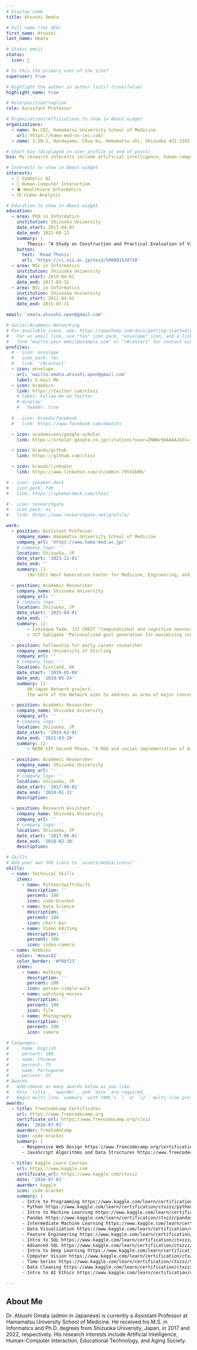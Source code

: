 ```yaml
---
# Display name
title: Atsushi Omata

# Full name (for SEO)
first_name: Atsushi
last_name: Omata

# Status emoji
status:
  icon: 🐰

# Is this the primary user of the site?
superuser: true

# Highlight the author in author lists? (true/false)
highlight_name: true

# Role/position/tagline
role: Assistant Professor

# Organizations/Affiliations to show in About widget
organizations:
  - name: Nx-CEC, Hamamatsu University School of Medicine
    url: https://hama-med-nx-cec.com/
  - name: 1-20-1, Handayama, Chuo-ku, Hamamatsu-shi, Shizuoka 431-3192, Japan

# Short bio (displayed in user profile at end of posts)
bio: My research interests include artificial intelligence, human-computer interaction, educational technology and aging society.

# Interests to show in About widget
interests:
  - 🧠 Symbolic AI
  - 👥 Human-Computer Interaction
  - 🫀 Healthcare Informatics
  - 📺 Video Analysis

# Education to show in About widget
education:
  - area: PhD in Informatics
    institution: Shizuoka University  
    date_start: 2017-04-01
    date_end: 2022-09-12
    summary: |
        Thesis: "A Study on Construction and Practical Evaluation of Video Coaching Environment to Support Acquisition of Care Interaction Skills"
    button:
      text: 'Read Thesis'
      url: 'https://ci.nii.ac.jp/naid/500001534710'
  - area: MSc in Informatics
    institution: Shizuoka University
    date_start: 2015-04-01
    date_end: 2017-03-31
  - area: BSc in Informatics
    institution: Shizuoka University
    date_start: 2011-04-01
    date_end: 2015-03-31

email: 'omata.atsushi.open@gmail.com'

# Social/Academic Networking
# For available icons, see: https://wowchemy.com/docs/getting-started/page-builder/#icons
#   For an email link, use "fas" icon pack, "envelope" icon, and a link in the
#   form "mailto:your-email@example.com" or "/#contact" for contact widget.
profiles:
  # - icon: envelope
  #   icon_pack: fas
  #   link: '/#contact'
  - icon: envelope
    url: 'mailto:omata.atsushi.open@gmail.com'
    label: E-mail Me
  - icon: brands/x
    link: https://twitter.com/ctxzz
    # label: Follow me on Twitter
    # display:
    #   header: true
      
  # - icon: brands/facebook
  #   link: https://www.facebook.com/omatats

  - icon: academicons/google-scholar
    link: https://scholar.google.co.jp/citations?user=ZNBWz98AAAAJ&hl=ja

  - icon: brands/github
    link: https://github.com/ctxzz

  - icon: brands/linkedin
    link: https://www.linkedin.com/in/admin-79541b80/

# - icon: speaker-deck
#   icon_pack: fab
#   link: https://speakerdeck.com/ctxzz

# - icon: researchgate
#   icon_pack: ai
#   link: https://www.researchgate.net/profile/

work:
  - position: Assistant Professor
    company_name: Hamamatsu University School of Medicine
    company_url: 'https://www.hama-med.ac.jp/'
    # company_logo: ''
    location: Shizuoka, JP
    date_start: '2023-11-01'
    date_end: ''
    summary: |2-
        (Nx-CEC) Next Generation Center for Medicine, Engineering, and Informatics

  - position: Academic Researcher
    company_name: Shizuoka University
    company_url: ''
    # company_logo: ''
    location: Shizuoka, JP
    date_start: '2021-04-01'
    date_end: ''
    summary: |2-
        - Ishikawa Team, JST CREST "Computational and cognitive neuroscientific approaches for understanding the tender care" Project(~2023/03)
        - JST Sakigake "Personalized goal generation for maximizing individual Well-being" Project

  - position: Fellowship for early career researcher
    company_name: University of Stirling
    company_url: ''
    # company_logo: ''
    location: Scotland, UK
    date_start: '2019-05-09'
    date_end: '2019-05-24'
    summary: |2-
        UK-Japan Network project.
        The work of the Network aims to address an area of major concern for both countries – that of increasing population of people living with dementia. Environmental design has been shown to be an effective means of improving people’s experiences of living with the condition, but there is a need for better evidence which takes account of cross-national and cross-cultural differences and similarities, and a need for the experience in each country to provide lesson for the other. The Network seeks to work internationally to generate an agenda for further research into these areas.

  - position: Academic Researcher
    company_name: Shizuoka University
    company_url: ''
    # company_logo: ''
    location: Shizuoka, JP
    date_start: '2019-02-01'
    date_end: '2021-03-29'
    summary: |2-
        - NEDO SIP Second Phase, "A R&D and social implementation of AI for self-reliance support by multimodal human-interaction technology with the emphasis on dementia people and their family's view" Project

  - position: Academic Researcher
    company_name: Shizuoka University
    company_url: ''
    # company_logo: ''
    location: Shizuoka, JP
    date_start: '2017-06-01'
    date_end: '2019-01-31'
    description: 

  - position: Research Assistant
    company_name: Shizuoka University
    company_url: ''
    # company_logo: ''
    location: Shizuoka, JP
    date_start: '2017-06-01'
    date_end: '2018-02-28'
    description: 

# Skills
# Add your own SVG icons to `assets/media/icons/`
skills:
  - name: Technical Skills
    items:
      - name: Python/Swift/Go/JS
        description: ''
        percent: 100
        icon: code-bracket
      - name: Data Science
        description: ''
        percent: 100
        icon: chart-bar
      - name: Video Editing
        description: ''
        percent: 100
        icon: video-camera
  - name: Hobbies
    color: '#eeac02'
    color_border: '#f0bf23'
    items:
      - name: Walking
        description: ''
        percent: 100
        icon: person-simple-walk
      - name: watching movies
        description: ''
        percent: 100
        icon: film
      - name: Photography
        description: ''
        percent: 100
        icon: camera

# languages:
#   - name: English
#     percent: 100
#   - name: Chinese
#     percent: 75
#   - name: Portuguese
#     percent: 25
# Awards.
#   Add/remove as many awards below as you like.
#   Only `title`, `awarder`, and `date` are required.
#   Begin multi-line `summary` with YAML's `|` or `|2-` multi-line prefix and indent 2 spaces below.
awards:
  - title: freeCodeCamp Certificates
    url: https://www.freecodecamp.org
    certificate_url: https://www.freecodecamp.org/ctxzz
    date: '2016-07-01'
    awarder: freeCodeCamp
    icon: code-bracket
    summary: |
      - Responsive Web Design https://www.freecodecamp.org/certification/ctxzz/responsive-web-design
      - JavaScript Algorithms and Data Structures https://www.freecodecamp.org/certification/ctxzz/javascript-algorithms-and-data-structures
  
  - title: Kaggle Learn Courses
    url: https://www.kaggle.com
    certificate_url: https://www.kaggle.com/ctxzzz
    date: '2016-07-01'
    awarder: kaggle
    icon: code-bracket
    summary: |
      - Intro to Programming https://www.kaggle.com/learn/certification/ctxzzz/intro-to-programming
      - Python https://www.kaggle.com/learn/certification/ctxzzz/python
      - Intro to Machine Learning https://www.kaggle.com/learn/certification/ctxzzz/intro-to-machine-learning
      - Pandas https://www.kaggle.com/learn/certification/ctxzzz/pandas
      - Intermediate Machine Learning https://www.kaggle.com/learn/certification/ctxzzz/intermediate-machine-learning
      - Data Visualization https://www.kaggle.com/learn/certification/ctxzzz/data-visualization
      - Feature Engineering https://www.kaggle.com/learn/certification/ctxzzz/feature-engineering
      - Intro to SQL https://www.kaggle.com/learn/certification/ctxzzz/intro-to-sql
      - Advanced SQL https://www.kaggle.com/learn/certification/ctxzzz/advanced-sql
      - Intro to Deep Learning https://www.kaggle.com/learn/certification/ctxzzz/intro-to-deep-learning
      - Computer Vision https://www.kaggle.com/learn/certification/ctxzzz/computer-vision
      - Time Series https://www.kaggle.com/learn/certification/ctxzzz/time-series
      - Data Cleaning https://www.kaggle.com/learn/certification/ctxzzz/data-cleaning
      - Intro to AI Ethics https://www.kaggle.com/learn/certification/ctxzzz/intro-to-ai-ethics

---
```


## About Me

Dr. Atsushi Omata (admin in Japanese) is currently a Assistant Professor at Hamamatsu University School of Medicine. He received his M.S. in Informatics and Ph.D. degrees from Shizuoka University, Japan, in 2017 and 2022, respectively. His research interests include Artificial Intelligence, Human-Computer Interaction, Educational Technology, and Aging Society.